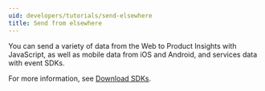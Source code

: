 ```yaml
---
uid: developers/tutorials/send-elsewhere
title: Send from elsewhere
---
```


You can send a variety of data from the Web to Product Insights with JavaScript, as well as mobile data from iOS and Android,
and services data with event SDKs. 

For more information, see [Download SDKs](../../developers/downloads/).
